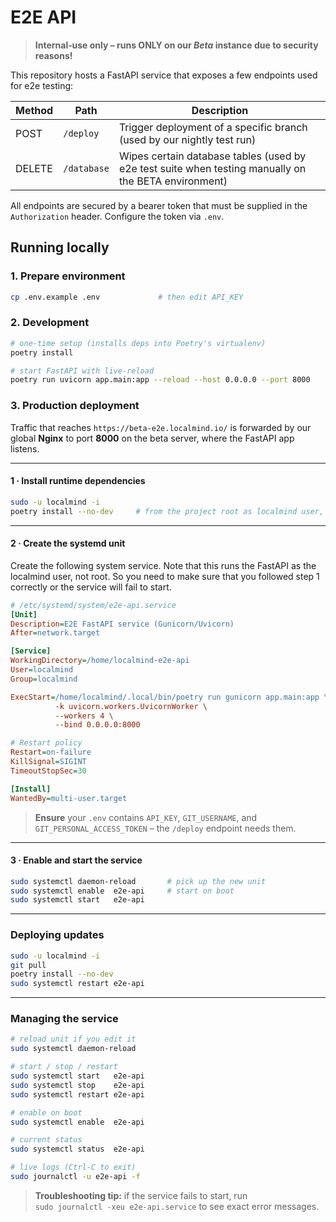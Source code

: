 # E2E API

> **Internal‑use only – runs ONLY on our _Beta_ instance due to security reasons!**

This repository hosts a FastAPI service that exposes a few endpoints used for e2e testing:

| Method | Path        | Description                                                                                          |
| ------ | ----------- | ---------------------------------------------------------------------------------------------------- |
| POST   | `/deploy`   | Trigger deployment of a specific branch (used by our nightly test run)                               |
| DELETE | `/database` | Wipes certain database tables (used by e2e test suite when testing manually on the BETA environment) |

All endpoints are secured by a bearer token that must be supplied in the `Authorization` header. Configure the token via `.env`.

## Running locally

### 1. Prepare environment

```bash
cp .env.example .env             # then edit API_KEY
```

### 2. Development

```bash
# one-time setup (installs deps into Poetry's virtualenv)
poetry install

# start FastAPI with live-reload
poetry run uvicorn app.main:app --reload --host 0.0.0.0 --port 8000
```

### 3. Production deployment

Traffic that reaches `https://beta-e2e.localmind.io/` is forwarded by our global **Nginx** to port **8000** on the beta server, where the FastAPI app listens.

---

#### 1 · Install runtime dependencies

```bash
sudo -u localmind -i
poetry install --no-dev     # from the project root as localmind user, not root user!
```

---

#### 2 · Create the **systemd** unit

Create the following system service. Note that this runs the FastAPI as the localmind user, not root. So you need to make sure that you followed step 1 correctly or the service will fail to start.

```ini
# /etc/systemd/system/e2e-api.service
[Unit]
Description=E2E FastAPI service (Gunicorn/Uvicorn)
After=network.target

[Service]
WorkingDirectory=/home/localmind-e2e-api
User=localmind
Group=localmind

ExecStart=/home/localmind/.local/bin/poetry run gunicorn app.main:app \
          -k uvicorn.workers.UvicornWorker \
          --workers 4 \
          --bind 0.0.0.0:8000

# Restart policy
Restart=on-failure
KillSignal=SIGINT
TimeoutStopSec=30

[Install]
WantedBy=multi-user.target
```

> **Ensure** your `.env` contains `API_KEY`, `GIT_USERNAME`, and
> `GIT_PERSONAL_ACCESS_TOKEN` – the `/deploy` endpoint needs them.

---

#### 3 · Enable and start the service

```bash
sudo systemctl daemon-reload       # pick up the new unit
sudo systemctl enable  e2e-api     # start on boot
sudo systemctl start   e2e-api
```

---

### Deploying updates

```bash
sudo -u localmind -i
git pull
poetry install --no-dev
sudo systemctl restart e2e-api
```

---

### Managing the service

```bash
# reload unit if you edit it
sudo systemctl daemon-reload

# start / stop / restart
sudo systemctl start   e2e-api
sudo systemctl stop    e2e-api
sudo systemctl restart e2e-api

# enable on boot
sudo systemctl enable  e2e-api

# current status
sudo systemctl status  e2e-api

# live logs (Ctrl-C to exit)
sudo journalctl -u e2e-api -f
```

> **Troubleshooting tip:** if the service fails to start, run  
> `sudo journalctl -xeu e2e-api.service` to see exact error messages.
